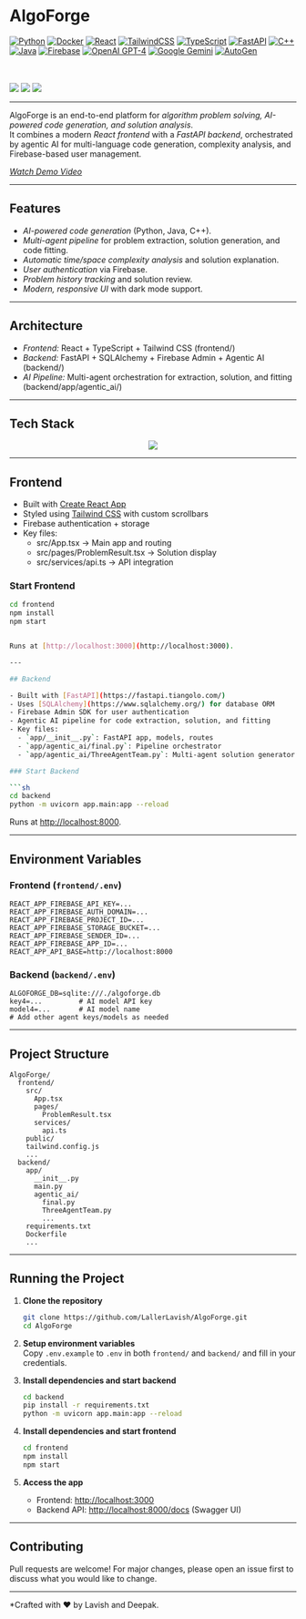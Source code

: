 # AlgoForge

<p align="center">

[![Python](https://img.shields.io/badge/Python-3.9%2B-blue?logo=python&logoColor=white)](https://www.python.org/)
[![Docker](https://img.shields.io/badge/Docker-Ready-blue?logo=docker&logoColor=white)](https://www.docker.com/)
[![React](https://img.shields.io/badge/React-20232A?logo=react&logoColor=61DAFB)](https://react.dev/)
[![TailwindCSS](https://img.shields.io/badge/TailwindCSS-38B2AC?logo=tailwindcss&logoColor=white)](https://tailwindcss.com/)
[![TypeScript](https://img.shields.io/badge/TypeScript-3178C6?logo=typescript&logoColor=white)](https://www.typescriptlang.org/)
[![FastAPI](https://img.shields.io/badge/FastAPI-009688?logo=fastapi&logoColor=white)](https://fastapi.tiangolo.com/)
[![C++](https://img.shields.io/badge/C++-00599C?logo=cplusplus&logoColor=white)](https://isocpp.org/)
[![Java](https://img.shields.io/badge/Java-007396?logo=java&logoColor=white)](https://www.java.com/)
[![Firebase](https://img.shields.io/badge/Firebase-FFCA28?logo=firebase&logoColor=black)](https://firebase.google.com/)
[![OpenAI GPT-4](https://img.shields.io/badge/OpenAI-GPT--4-412991?logo=openai&logoColor=white)](https://openai.com/)
[![Google Gemini](https://img.shields.io/badge/Google-Gemini-4285F4?logo=google&logoColor=white)](https://deepmind.google/technologies/gemini/)
[![AutoGen](https://img.shields.io/badge/AutoGen-Microsoft-0078D4?logo=microsoft&logoColor=white)](https://microsoft.github.io/autogen/)

</p>

</p>

  <!-- AI Tools -->
  <br/><br/>
  <img src="https://img.shields.io/badge/OpenAI-412991?style=flat-square&logo=openai&logoColor=white" />
  <img src="https://img.shields.io/badge/Gemini-4285F4?style=flat-square&logo=google&logoColor=white" />
  <img src="https://img.shields.io/badge/AutoGen-0078D4?style=flat-square&logo=microsoft&logoColor=white" />
</p>  

---

AlgoForge is an end-to-end platform for *algorithm problem solving, AI-powered code generation, and solution analysis*.  
It combines a modern *React frontend* with a *FastAPI backend*, orchestrated by agentic AI for multi-language code generation, complexity analysis, and Firebase-based user management.  

 *[Watch Demo Video](https://shorturl.at/y2PGS)*  

---

##  Features  

-  *AI-powered code generation* (Python, Java, C++).  
-  *Multi-agent pipeline* for problem extraction, solution generation, and code fitting.  
-  *Automatic time/space complexity analysis* and solution explanation.  
-  *User authentication* via Firebase.  
-  *Problem history tracking* and solution review.  
-  *Modern, responsive UI* with dark mode support.  

---

##  Architecture  

- *Frontend:* React + TypeScript + Tailwind CSS (frontend/)  
- *Backend:* FastAPI + SQLAlchemy + Firebase Admin + Agentic AI (backend/)  
- *AI Pipeline:* Multi-agent orchestration for extraction, solution, and fitting (backend/app/agentic_ai/)  

---

##  Tech Stack  

<p align="center">
  <img src="https://skillicons.dev/icons?i=react,typescript,tailwind,fastapi,python,cpp,java,firebase,sqlite,docker,git" />
</p>  

---

##  Frontend  

- Built with [Create React App](https://github.com/facebook/create-react-app)  
- Styled using [Tailwind CSS](https://tailwindcss.com/) with custom scrollbars  
- Firebase authentication + storage  
- Key files:  
  - src/App.tsx → Main app and routing  
  - src/pages/ProblemResult.tsx → Solution display  
  - src/services/api.ts → API integration  

### Start Frontend  

```sh
cd frontend
npm install
npm start


Runs at [http://localhost:3000](http://localhost:3000).

---

## Backend

- Built with [FastAPI](https://fastapi.tiangolo.com/)
- Uses [SQLAlchemy](https://www.sqlalchemy.org/) for database ORM
- Firebase Admin SDK for user authentication
- Agentic AI pipeline for code extraction, solution, and fitting
- Key files:
  - `app/__init__.py`: FastAPI app, models, routes
  - `app/agentic_ai/final.py`: Pipeline orchestrator
  - `app/agentic_ai/ThreeAgentTeam.py`: Multi-agent solution generator

### Start Backend

```sh
cd backend
python -m uvicorn app.main:app --reload
```

Runs at [http://localhost:8000](http://localhost:8000).

---

## Environment Variables

### Frontend (`frontend/.env`)

```
REACT_APP_FIREBASE_API_KEY=...
REACT_APP_FIREBASE_AUTH_DOMAIN=...
REACT_APP_FIREBASE_PROJECT_ID=...
REACT_APP_FIREBASE_STORAGE_BUCKET=...
REACT_APP_FIREBASE_SENDER_ID=...
REACT_APP_FIREBASE_APP_ID=...
REACT_APP_API_BASE=http://localhost:8000
```

### Backend (`backend/.env`)

```
ALGOFORGE_DB=sqlite:///./algoforge.db
key4=...         # AI model API key
model4=...       # AI model name
# Add other agent keys/models as needed
```

---

## Project Structure

```
AlgoForge/
  frontend/
    src/
      App.tsx
      pages/
        ProblemResult.tsx
      services/
        api.ts
    public/
    tailwind.config.js
    ...
  backend/
    app/
      __init__.py
      main.py
      agentic_ai/
        final.py
        ThreeAgentTeam.py
        ...
    requirements.txt
    Dockerfile
    ...
```

---

## Running the Project

1. **Clone the repository**

   ```sh
   git clone https://github.com/LallerLavish/AlgoForge.git
   cd AlgoForge
   ```

2. **Setup environment variables**  
   Copy `.env.example` to `.env` in both `frontend/` and `backend/` and fill in your credentials.

3. **Install dependencies and start backend**

   ```sh
   cd backend
   pip install -r requirements.txt
   python -m uvicorn app.main:app --reload
   ```

4. **Install dependencies and start frontend**

   ```sh
   cd frontend
   npm install
   npm start
   ```

5. **Access the app**  
   - Frontend: [http://localhost:3000](http://localhost:3000)  
   - Backend API: [http://localhost:8000/docs](http://localhost:8000/docs) (Swagger UI)

---

## Contributing

Pull requests are welcome! For major changes, please open an issue first to discuss what you would like to change.

---


*Crafted with ❤️ by Lavish and Deepak.